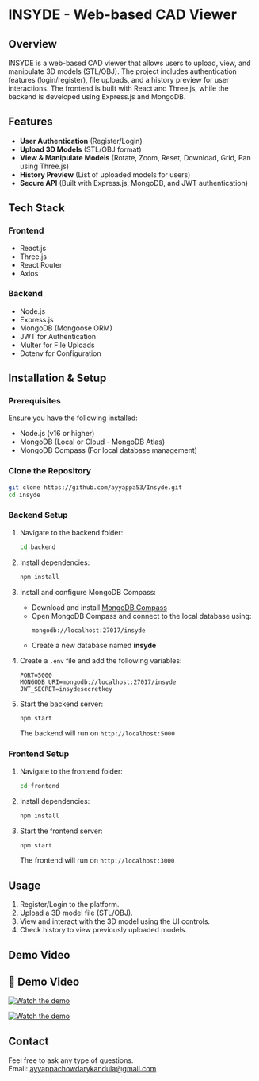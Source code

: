 # INSYDE - Web-based CAD Viewer  

## Overview  

INSYDE is a web-based CAD viewer that allows users to upload, view, and manipulate 3D models (STL/OBJ). The project includes authentication features (login/register), file uploads, and a history preview for user interactions. The frontend is built with React and Three.js, while the backend is developed using Express.js and MongoDB.  

## Features  

- **User Authentication** (Register/Login)  
- **Upload 3D Models** (STL/OBJ format)  
- **View & Manipulate Models** (Rotate, Zoom, Reset, Download, Grid, Pan using Three.js)  
- **History Preview** (List of uploaded models for users)  
- **Secure API** (Built with Express.js, MongoDB, and JWT authentication)  

## Tech Stack  

### Frontend  
- React.js  
- Three.js  
- React Router  
- Axios  

### Backend  
- Node.js  
- Express.js  
- MongoDB (Mongoose ORM)  
- JWT for Authentication  
- Multer for File Uploads  
- Dotenv for Configuration  

## Installation & Setup  

### Prerequisites  

Ensure you have the following installed:  

- Node.js (v16 or higher)  
- MongoDB (Local or Cloud - MongoDB Atlas)  
- MongoDB Compass (For local database management)  

### Clone the Repository  

```sh
git clone https://github.com/ayyappa53/Insyde.git
cd insyde
```  

### Backend Setup  

1. Navigate to the backend folder:  
   ```sh
   cd backend
   ```  
2. Install dependencies:  
   ```sh
   npm install
   ```  
3. Install and configure MongoDB Compass:  
   - Download and install [MongoDB Compass](https://www.mongodb.com/try/download/compass)  
   - Open MongoDB Compass and connect to the local database using:  
     ```
     mongodb://localhost:27017/insyde
     ```
   - Create a new database named **insyde**  

4. Create a `.env` file and add the following variables:  
   ```env
   PORT=5000
   MONGODB_URI=mongodb://localhost:27017/insyde
   JWT_SECRET=insydesecretkey
   ```
   
6. Start the backend server:  
   ```sh
   npm start
   ```  
   The backend will run on `http://localhost:5000`  

### Frontend Setup  

1. Navigate to the frontend folder:  
   ```sh
   cd frontend
   ```  
2. Install dependencies:  
   ```sh
   npm install
   ```  
3. Start the frontend server:  
   ```sh
   npm start
   ```  
   The frontend will run on `http://localhost:3000`  

## Usage  

1. Register/Login to the platform.  
2. Upload a 3D model file (STL/OBJ).  
3. View and interact with the 3D model using the UI controls.  
4. Check history to view previously uploaded models.  

## Demo Video  

## 🎥 Demo Video  
[![Watch the demo](https://github.com/user-attachments/assets/48847119-3ae5-465c-b110-3eb08f9ce4ac)](https://drive.google.com/file/d/1YcRffP0EzcT-Ogu-jM6nB82wet66Xfpv/view?usp=sharing)

[![Watch the demo](![image](https://github.com/user-attachments/assets/59ccc728-2f4f-4291-9c1d-240268db1c14)
)](https://drive.google.com/file/d/1V6rTUdr0KTGZW5y7vZY_koL0tgrsIuXS/view?usp=sharing)

## Contact  

Feel free to ask any type of questions.  
Email: [ayyappachowdarykandula@gmail.com](mailto:ayyappachowdarykandula@gmail.com)  
